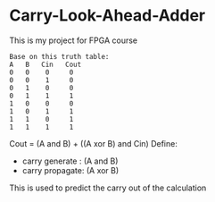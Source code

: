 # Carry-Look-Ahead-Adder
This is my project for FPGA course

    Base on this truth table:
    A   B   Cin   Cout
    0   0    0     0
    0   0    1     0
    0   1    0     0
    0   1    1     1
    1   0    0     0
    1   0    1     1
    1   1    0     1
    1   1    1     1
   
Cout = (A and B) + ((A xor B) and Cin)
Define:
- carry generate : (A and B)
- carry propagate: (A xor B)

This is used to predict the carry out of the calculation
